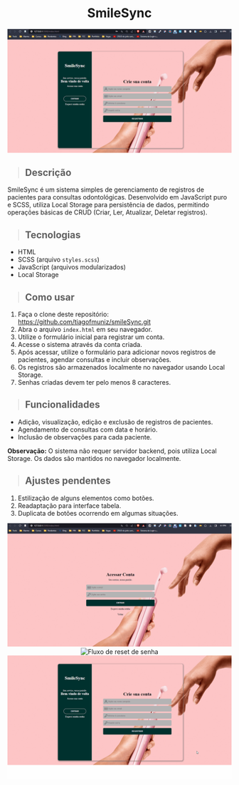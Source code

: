<div align="center">
  <h1>SmileSync</h1>
  <img src="src/assets/gifs_smileSync/criarconta.gif" alt="Fluxo de criação de conta" >
</div>

> ## Descrição
   SmileSync é um sistema simples de gerenciamento de registros de pacientes para consultas odontológicas. Desenvolvido em JavaScript puro e SCSS, utiliza Local Storage para persistência de dados, permitindo operações básicas de CRUD (Criar, Ler, Atualizar, Deletar registros).

> ## Tecnologias

  - HTML
  - SCSS (arquivo `styles.scss`)
  - JavaScript (arquivos modularizados)
  - Local Storage

> ## Como usar

1. Faça o clone deste repositório: https://github.com/tiagofmuniz/smileSync.git
2. Abra o arquivo `index.html` em seu navegador.
3. Utilize o formulário inicial para registrar um conta.
4. Acesse o sistema através da conta criada.
5. Após acessar, utilize o formulário para adicionar novos registros de pacientes, agendar consultas e incluir observações.
6. Os registros são armazenados localmente no navegador usando Local Storage.
7. Senhas criadas devem ter pelo menos 8 caracteres.

> ## Funcionalidades

- Adição, visualização, edição e exclusão de registros de pacientes.
- Agendamento de consultas com data e horário.
- Inclusão de observações para cada paciente.

**Observação:** O sistema não requer servidor backend, pois utiliza Local Storage. Os dados são mantidos no navegador localmente.

> ## Ajustes pendentes

1. Estilização de alguns elementos como botões.
2. Readaptação para interface tabela.
3. Duplicata de botões ocorrendo em algumas situações.

<div align="center">
  <img src="src/assets/gifs_smileSync/logar.gif" alt="Fluxo de login">
</div>

<div align="center">
  <img src="src/assets/gifs_smileSync.resetdesenha/gif" alt="Fluxo de reset de senha">
</div>

<div align="center">
  <img src="src/assets/gifs_smileSync/crud.gif" alt="crud" >
</div>
